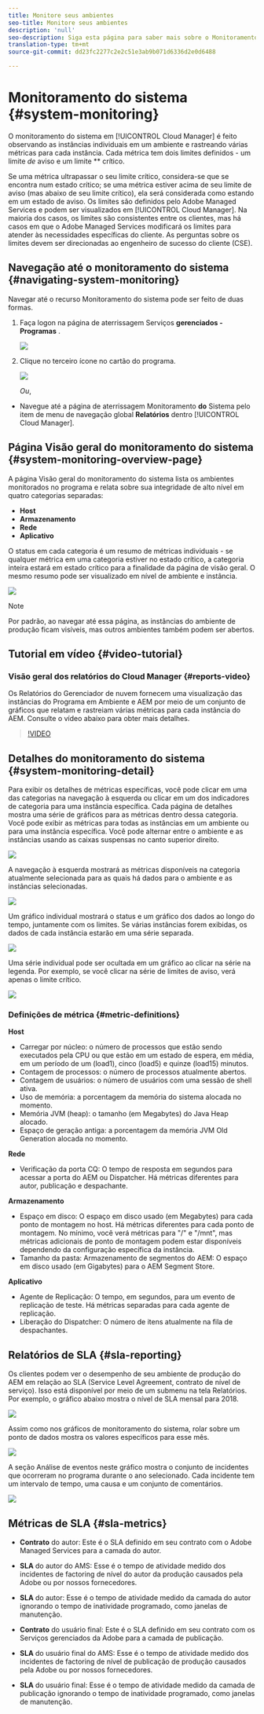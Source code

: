 ```yaml
---
title: Monitore seus ambientes
seo-title: Monitore seus ambientes
description: 'null'
seo-description: Siga esta página para saber mais sobre o Monitoramento do sistema no Gerenciador de nuvem que é feito observando as instâncias individuais em um ambiente e rastreando várias métricas para cada instância.
translation-type: tm+mt
source-git-commit: dd23fc2277c2e2c51e3ab9b071d6336d2e0d6488

---
```



# Monitoramento do sistema {#system-monitoring}

O monitoramento do sistema em [!UICONTROL Cloud Manager] é feito observando as instâncias individuais em um ambiente e rastreando várias métricas para cada instância. Cada métrica tem dois limites definidos - um limite *de* aviso e um limite ** crítico.

Se uma métrica ultrapassar o seu limite crítico, considera-se que se encontra num estado crítico; se uma métrica estiver acima de seu limite de aviso (mas abaixo de seu limite crítico), ela será considerada como estando em um estado de aviso. Os limites são definidos pelo Adobe Managed Services e podem ser visualizados em [!UICONTROL Cloud Manager]. Na maioria dos casos, os limites são consistentes entre os clientes, mas há casos em que o Adobe Managed Services modificará os limites para atender às necessidades específicas do cliente. As perguntas sobre os limites devem ser direcionadas ao engenheiro de sucesso do cliente (CSE).

## Navegação até o monitoramento do sistema {#navigating-system-monitoring}

Navegar até o recurso Monitoramento do sistema pode ser feito de duas formas.

1. Faça logon na página de aterrissagem Serviços **gerenciados - Programas** .

   ![](assets/ProgramLanding.png)

1. Clique no terceiro ícone no cartão do programa.

   ![](assets/program-card.png)

   *Ou*,

* Navegue até a página de aterrissagem Monitoramento **do** Sistema pelo item de menu de navegação global **Relatórios** dentro [!UICONTROL Cloud Manager].


## Página Visão geral do monitoramento do sistema {#system-monitoring-overview-page}

A página Visão geral do monitoramento do sistema lista os ambientes monitorados no programa e relata sobre sua integridade de alto nível em quatro categorias separadas:

* **Host**
* **Armazenamento**
* **Rede**
* **Aplicativo**

O status em cada categoria é um resumo de métricas individuais - se qualquer métrica em uma categoria estiver no estado crítico, a categoria inteira estará em estado crítico para a finalidade da página de visão geral. O mesmo resumo pode ser visualizado em nível de ambiente e instância.

![](assets/Reports.png)

>[!NOTE]
>
>Por padrão, ao navegar até essa página, as instâncias do ambiente de produção ficam visíveis, mas outros ambientes também podem ser abertos.

## Tutorial em vídeo {#video-tutorial}

### Visão geral dos relatórios do Cloud Manager {#reports-video}

Os Relatórios do Gerenciador de nuvem fornecem uma visualização das instâncias do Programa em Ambiente e AEM por meio de um conjunto de gráficos que relatam e rastreiam várias métricas para cada instância do AEM.
Consulte o vídeo abaixo para obter mais detalhes.

>[!VIDEO](https://video.tv.adobe.com/v/26315/?captions=por_br)

## Detalhes do monitoramento do sistema {#system-monitoring-detail}

Para exibir os detalhes de métricas específicas, você pode clicar em uma das categorias na navegação à esquerda ou clicar em um dos indicadores de categoria para uma instância específica. Cada página de detalhes mostra uma série de gráficos para as métricas dentro dessa categoria. Você pode exibir as métricas para todas as instâncias em um ambiente ou para uma instância específica. Você pode alternar entre o ambiente e as instâncias usando as caixas suspensas no canto superior direito.

![](assets/System_Monitoring1.png)

A navegação à esquerda mostrará as métricas disponíveis na categoria atualmente selecionada para as quais há dados para o ambiente e as instâncias selecionadas.

![](assets/System_Monitoring2.png)

Um gráfico individual mostrará o status e um gráfico dos dados ao longo do tempo, juntamente com os limites. Se várias instâncias forem exibidas, os dados de cada instância estarão em uma série separada.

![](assets/Monitoring_Graphs1.png)

Uma série individual pode ser ocultada em um gráfico ao clicar na série na legenda.
Por exemplo, se você clicar na série de limites de aviso, verá apenas o limite crítico.

![](assets/Monitoring_Graphs2.png)

### Definições de métrica {#metric-definitions}

**Host**

* Carregar por núcleo: o número de processos que estão sendo executados pela CPU ou que estão em um estado de espera, em média, em um período de um (load1), cinco (load5) e quinze (load15) minutos.
* Contagem de processos: o número de processos atualmente abertos.
* Contagem de usuários: o número de usuários com uma sessão de shell ativa.
* Uso de memória: a porcentagem da memória do sistema alocada no momento.
* Memória JVM (heap): o tamanho (em Megabytes) do Java Heap alocado.
* Espaço de geração antiga: a porcentagem da memória JVM Old Generation alocada no momento.

**Rede**

* Verificação da porta CQ: O tempo de resposta em segundos para acessar a porta do AEM ou Dispatcher. Há métricas diferentes para autor, publicação e despachante.

**Armazenamento**

* Espaço em disco: O espaço em disco usado (em Megabytes) para cada ponto de montagem no host. Há métricas diferentes para cada ponto de montagem. No mínimo, você verá métricas para "/" e "/mnt", mas métricas adicionais de ponto de montagem podem estar disponíveis dependendo da configuração específica da instância.
* Tamanho da pasta: Armazenamento de segmentos do AEM: O espaço em disco usado (em Gigabytes) para o AEM Segment Store.

**Aplicativo**

* Agente de Replicação: O tempo, em segundos, para um evento de replicação de teste. Há métricas separadas para cada agente de replicação.
* Liberação do Dispatcher: O número de itens atualmente na fila de despachantes.

## Relatórios de SLA {#sla-reporting}

Os clientes podem ver o desempenho de seu ambiente de produção do AEM em relação ao SLA (Service Level Agreement, contrato de nível de serviço). Isso está disponível por meio de um submenu na tela Relatórios.
Por exemplo, o gráfico abaixo mostra o nível de SLA mensal para 2018.

![](assets/sla-reporting1.png)

Assim como nos gráficos de monitoramento do sistema, rolar sobre um ponto de dados mostra os valores específicos para esse mês.

![](assets/sla-reporting2.png)

A seção Análise de eventos neste gráfico mostra o conjunto de incidentes que ocorreram no programa durante o ano selecionado. Cada incidente tem um intervalo de tempo, uma causa e um conjunto de comentários.

![](assets/sla-reporting3.png)

## Métricas de SLA {#sla-metrics}

* **Contrato** do autor: Este é o SLA definido em seu contrato com o Adobe Managed Services para a camada do autor.

* **SLA** do autor do AMS: Esse é o tempo de atividade medido dos incidentes de factoring de nível do autor da produção causados pela Adobe ou por nossos fornecedores.

* **SLA** do autor: Esse é o tempo de atividade medido da camada do autor ignorando o tempo de inatividade programado, como janelas de manutenção.

* **Contrato** do usuário final: Este é o SLA definido em seu contrato com os Serviços gerenciados da Adobe para a camada de publicação.

* **SLA** do usuário final do AMS: Esse é o tempo de atividade medido dos incidentes de factoring de nível de publicação de produção causados pela Adobe ou por nossos fornecedores.

* **SLA** do usuário final: Esse é o tempo de atividade medido da camada de publicação ignorando o tempo de inatividade programado, como janelas de manutenção.